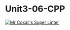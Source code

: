 # Unit3-06-CPP
[![Mr Coxall's Super Linter](https://github.com/ICS3U-C-Programming-Christopher-El-Murr/Unit3-06-CPP/workflows/Mr%20Coxall's%20Super%20Linter/badge.svg)](https://github.com/ICS3U-C-Programming-Christopher-El-Murr/Unit3-06-CPP/actions/)
